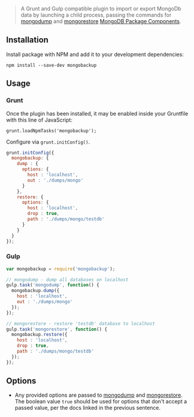 > A Grunt and Gulp compatible plugin to import or export MongoDb data by launching a child process, passing the commands for [mongodump](http://docs.mongodb.org/manual/reference/program/mongodump/) and [mongorestore](http://docs.mongodb.org/manual/reference/program/mongorestore/) [MongoDB Package Components](http://docs.mongodb.org/manual/reference/program/).

## Installation

Install package with NPM and add it to your development dependencies:

`npm install --save-dev mongobackup`

## Usage

### Grunt

Once the plugin has been installed, it may be enabled inside your Gruntfile with this line of JavaScript:

`grunt.loadNpmTasks('mongobackup');`

Configure via `grunt.initConfig()`.

```javascript
grunt.initConfig({
  mongobackup: {
    dump : {
      options: {
        host : 'localhost',
        out : './dumps/mongo'
      }
    },
    restore: {
      options: {
        host : 'localhost',
        drop : true,
        path : './dumps/mongo/testdb'
      }
    }
  }
});
```
### Gulp

```javascript
var mongobackup = require('mongobackup');

// mongodump - dump all databases on localhost
gulp.task('mongodump', function() {
  mongobackup.dump({
    host : 'localhost',
    out : './dumps/mongo'
  });
});

// mongorestore - restore 'testdb' database to localhost
gulp.task('mongorestore', function() {
  mongobackup.restore({
    host : 'localhost',
    drop : true,
    path : './dumps/mongo/testdb'
  });
});
```

## Options

- Any provided options are passed to [mongodump](http://docs.mongodb.org/manual/reference/program/mongodump/) and [mongorestore](http://docs.mongodb.org/manual/reference/program/mongorestore/). The boolean value `true` should be used for options that don't accept a passed value, per the docs linked in the previous sentence.